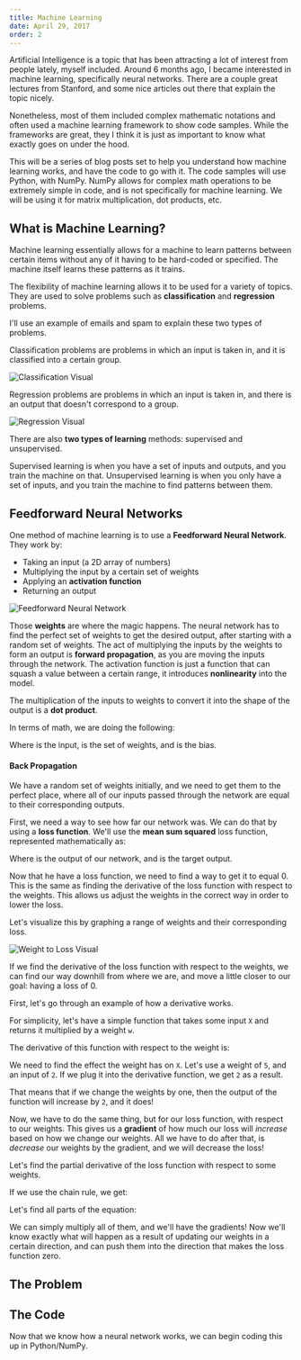 ```yaml
---
title: Machine Learning
date: April 29, 2017
order: 2
---
```


Artificial Intelligence is a topic that has been attracting a lot of interest from people lately, myself included. Around 6 months ago, I became interested in machine learning, specifically neural networks. There are a couple great lectures from Stanford, and some nice articles out there that explain the topic nicely.

Nonetheless, most of them included complex mathematic notations and often used a machine learning framework to show code samples. While the frameworks are great, they I think it is just as important to know what exactly goes on under the hood.

This will be a series of blog posts set to help you understand how machine learning works, and have the code to go with it. The code samples will use Python, with NumPy. NumPy allows for complex math operations to be extremely simple in code, and is not specifically for machine learning. We will be using it for matrix multiplication, dot products, etc.

## What is Machine Learning?

Machine learning essentially allows for a machine to learn patterns between certain items without any of it having to be hard-coded or specified. The machine itself learns these patterns as it trains.

The flexibility of machine learning allows it to be used for a variety of topics. They are used to solve problems such as **classification** and **regression** problems.

I'll use an example of emails and spam to explain these two types of problems.

Classification problems are problems in which an input is taken in, and it is classified into a certain group.

![Classification Visual](../img/machine-learning/classification.svg)

Regression problems are problems in which an input is taken in, and there is an output that doesn't correspond to a group.

![Regression Visual](../img/machine-learning/regression.svg)

There are also **two types of learning** methods: supervised and unsupervised.

Supervised learning is when you have a set of inputs and outputs, and you train the machine on that. Unsupervised learning is when you only have a set of inputs, and you train the machine to find patterns between them.

## Feedforward Neural Networks

One method of machine learning is to use a **Feedforward Neural Network**. They work by:

* Taking an input (a 2D array of numbers)
* Multiplying the input by a certain set of weights
* Applying an **activation function**
* Returning an output

![Feedforward Neural Network](../img/machine-learning/FeedForwardNeuralNetwork.svg)

Those **weights** are where the magic happens. The neural network has to find the perfect set of weights to get the desired output, after starting with a random set of weights. The act of multiplying the inputs by the weights to form an output is **forward propagation**, as you are moving the inputs through the network. The activation function is just a function that can squash a value between a certain range, it introduces **nonlinearity** into the model.

The multiplication of the inputs to weights to convert it into the shape of the output is a **dot product**.

In terms of math, we are doing the following:

<script type="math/tex">activation((X W_h) + b_h)</script>

Where <script type="math/tex">X</script> is the input, <script type="math/tex">W_h</script> is the set of weights, and <script type="math/tex">b_h</script> is the bias.

#### Back Propagation

We have a random set of weights initially, and we need to get them to the perfect place, where all of our inputs passed through the network are equal to their corresponding outputs.

First, we need a way to see how far our network was. We can do that by using a **loss function**. We'll use the **mean sum squared** loss function, represented mathematically as:

<script type="math/tex">l(o, y) = \sum 0.5(o - y)^2</script>

Where <script type="math/tex">o</script> is the output of our network, and <script type="math/tex">y</script> is the target output.

Now that he have a loss function, we need to find a way to get it to equal 0. This is the same as finding the derivative of the loss function with respect to the weights. This allows us adjust the weights in the correct way in order to lower the loss.

Let's visualize this by graphing a range of weights and their corresponding loss.

![Weight to Loss Visual](../img/machine-learning/weightToLoss.svg)

If we find the derivative of the loss function with respect to the weights, we can find our way downhill from where we are, and move a little closer to our goal: having a loss of 0.

First, let's go through an example of how a derivative works.

For simplicity, let's have a simple function that takes some input `X` and returns it multiplied by a weight `w`.

<script type="math/tex">f(X, w) = X w</script>

The derivative of this function with respect to the weight is:

<script type="math/tex">\frac{\partial f}{\partial w} = X</script>

We need to find the effect the weight has on `X`. Let's use a weight of `5`, and an input of `2`. If we plug it into the derivative function, we get `2` as a result.

That means that if we change the weights by one, then the output of the function will increase by `2`, and it does!

Now, we have to do the same thing, but for our loss function, with respect to our weights. This gives us a **gradient** of how much our loss will _increase_ based on how we change our weights. All we have to do after that, is _decrease_ our weights by the gradient, and we will decrease the loss!

Let's find the partial derivative of the loss function with respect to some weights.

<script type="math/tex">\frac{\partial l}{\partial w}</script>

If we use the chain rule, we get:

<script type="math/tex">\frac{\partial l}{\partial w} = \frac{\partial l}{\partial o} * \frac{\partial o}{\partial h} * \frac{\partial h}{\partial w}</script>

Let's find all parts of the equation:

<script type="math/tex">\frac{\partial l}{\partial o} = o - y\\
\frac{\partial o}{\partial h} = \frac{e^{-o}}{\left(1\ +e^{-o}\right)^2}\\
\frac{\partial h}{\partial w} = X^\intercal
</script>

We can simply multiply all of them, and we'll have the gradients! Now we'll know exactly what will happen as a result of updating our weights in a certain direction, and can push them into the direction that makes the loss function zero.

## The Problem



## The Code

Now that we know how a neural network works, we can begin coding this up in Python/NumPy.

<script src="http://cdn.mathjax.org/mathjax/latest/MathJax.js?config=TeX-AMS-MML_HTMLorMML"></script>
